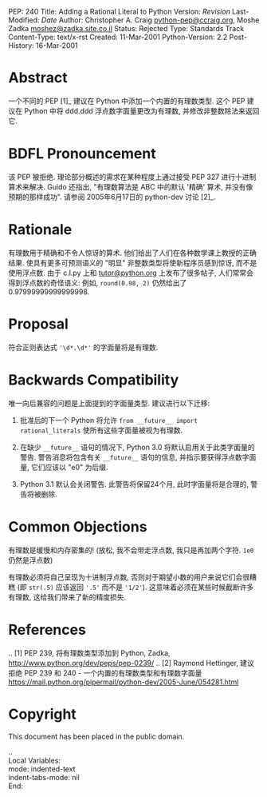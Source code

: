 
PEP: 240
Title: Adding a Rational Literal to Python
Version: $Revision$
Last-Modified: $Date$
Author: Christopher A. Craig <python-pep@ccraig.org>, Moshe Zadka <moshez@zadka.site.co.il>
Status: Rejected
Type: Standards Track
Content-Type: text/x-rst
Created: 11-Mar-2001
Python-Version: 2.2
Post-History: 16-Mar-2001


Abstract
========

一个不同的 PEP [1]_ 建议在 Python 中添加一个内置的有理数类型.
这个 PEP 建议在 Python 中将 ddd.ddd 浮点数字面量更改为有理数,
并修改非整数除法来返回它.


BDFL Pronouncement
==================

该 PEP 被拒绝. 理论部分概述的需求在某种程度上通过接受 PEP 327 进行十进制算术来解决.
Guido 还指出, "有理数算法是 ABC 中的默认 '精确' 算术, 并没有像预期的那样成功".
请参阅 2005年6月17日的 python-dev 讨论 [2]_.


Rationale
=========

有理数用于精确和不令人惊讶的算术. 他们给出了人们在各种数学课上教授的正确结果.
使具有更多可预测语义的 "明显" 非整数类型将使新程序员感到惊讶, 而不是使用浮点数.
由于 c.l.py 上和 tutor@python.org 上发布了很多帖子, 人们常常会得到浮点数的奇怪语义:
例如, ``round(0.98, 2)`` 仍然给出了 0.97999999999999998.


Proposal
========

符合正则表达式 ``'\d*.\d*'`` 的字面量将是有理数.


Backwards Compatibility
=======================

唯一向后兼容的问题是上面提到的字面量类型. 建议进行以下迁移:

1. 批准后的下一个 Python 将允许 ``from __future__ import rational_literals``
   使所有这些字面量被视为有理数.

2. 在缺少 ``__future__`` 语句的情况下, Python 3.0 将默认启用关于此类字面量的警告.
    警告消息将包含有关 ``__future__`` 语句的信息, 并指示要获得浮点数字面量, 它们应该以 "e0" 为后缀.

3. Python 3.1 默认会关闭警告. 此警告将保留24个月, 此时字面量将是合理的, 警告将被删除.


Common Objections
=================

有理数是缓慢和内存密集的!
(放松, 我不会带走浮点数, 我只是再加两个字符. ``1e0`` 仍然是浮点数)

有理数必须将自己呈现为十进制浮点数, 否则对于期望小数的用户来说它们会很糟糕
(即 ``str(.5)`` 应该返回 ``'.5'`` 而不是 ``'1/2'``). 这意味着必须在某些时候截断许多有理数,
这给我们带来了新的精度损失.



References
==========

.. [1] PEP 239, 将有理数类型添加到 Python, Zadka,
       http://www.python.org/dev/peps/pep-0239/
.. [2] Raymond Hettinger, 建议拒绝 PEP 239 和 240 - 一个内置的有理数类型和有理数字面量
       https://mail.python.org/pipermail/python-dev/2005-June/054281.html


Copyright
=========

This document has been placed in the public domain.



..  
  Local Variables:  
  mode: indented-text  
  indent-tabs-mode: nil  
  End:  
